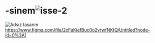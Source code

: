 # -sinem![isse-2](https://user-images.githubusercontent.com/101818507/170267206-3eede209-d8d4-4980-9fad-7aa20249caba.png)
![Adsız tasarım](https://user-images.githubusercontent.com/101818507/170268037-0b2cb417-4ef2-4d75-9fad-310c41ae6f8f.png)
https://www.figma.com/file/2cFaKjefBuc0o2vrwfNKtQ/Untitled?node-id=0%3A1
